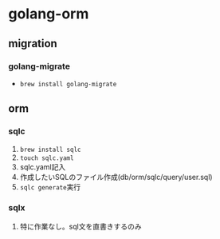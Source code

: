 # golang-orm

## migration
### golang-migrate
- `brew install golang-migrate`


## orm
### sqlc
1. `brew install sqlc`
2. `touch sqlc.yaml`
3. sqlc.yaml記入
4. 作成したいSQLのファイル作成(db/orm/sqlc/query/user.sql)
5. `sqlc generate`実行

### sqlx
1. 特に作業なし。sql文を直書きするのみ
